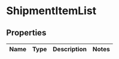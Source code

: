 
# ShipmentItemList

## Properties
Name | Type | Description | Notes
------------ | ------------- | ------------- | -------------



